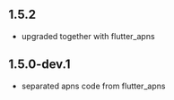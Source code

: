 ## 1.5.2

* upgraded together with flutter_apns

## 1.5.0-dev.1

* separated apns code from flutter_apns
